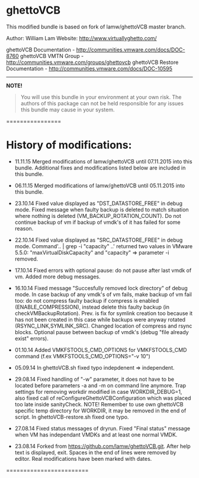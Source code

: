 ghettoVCB
===
This modified bundle is based on fork of lamw/ghettoVCB master branch.

  Author: William Lam
  Website: http://www.virtuallyghetto.com/

   ghettoVCB Documentation - http://communities.vmware.com/docs/DOC-8760
   ghettoVCB VMTN Group - http://communities.vmware.com/groups/ghettovcb
   ghettoVCB Restore Documentation - http://communities.vmware.com/docs/DOC-10595

-----------
**NOTE!**

> You will use this bundle in your environment at your own risk.  The authors of this package can not be held responsible for any issues this bundle may cause in your system.

================

History of modifications:
===

- 11.11.15  Merged modifications of lamw/ghettoVCB until 07.11.2015 into this bundle. Additional fixes and modifications listed below are included in this bundle.

- 06.11.15  Merged modifications of lamw/ghettoVCB until 05.11.2015 into this bundle.

- 23.10.14  Fixed value displayed as "DST_DATASTORE_FREE" in debug mode. Fixed message when faulty backup is deleted to match situation where nothing is deleted (VM_BACKUP_ROTATION_COUNT). Do not continue backup of vm if backup of vmdk's of it has failed for some reason.

- 22.10.14  Fixed value displayed as "SRC_DATASTORE_FREE" in debug mode. Command'.. | grep -i "capacity" ..' returned two values in VMware 5.5.0: "maxVirtualDiskCapacity" and "capacity" => parameter -i removed.

- 17.10.14  Fixed errors with optional pause: do not pause after last vmdk of vm. Added more debug messages.

- 16.10.14  Fixed message "Succesfully removed lock directory" of debug mode. In case backup of any vmdk's of vm fails, make backup of vm fail too: do not compress faulty backup if compress is enabled (ENABLE_COMPRESSION), instead delete this faulty backup (in checkVMBackupRotation). Prev. is fix for symlink creation too because it has not been created in this case while backups were anyway rotated (RSYNC_LINK,SYMLINK_SRC). Changed location of compress and rsync blocks. Optional pause between backup of vmdk's (debug "file already exist" errors).

- 01.10.14  Added VMKFSTOOLS_CMD_OPTIONS for VMKFSTOOLS_CMD command (f.ex VMKFSTOOLS_CMD_OPTIONS="-v 10")

- 05.09.14  In ghettoVCB.sh fixed typo indepdenent => independent.

- 29.08.14  Fixed handling of "-w" parameter, it does not have to be located before parameters -a and -m on command line anymore.
            Trap settings for removing workdir modified in case WORKDIR_DEBUG=1,
            also fixed call of reConfigureGhettoVCBConfiguration which was placed too late inside sanityCheck.
            NOTE! Remember to use own ghettoVCB specific temp directory for WORKDIR, it may be removed in the end of script.
            In ghettoVCB-restore.sh fixed one typo.

- 27.08.14  Fixed status messages of dryrun.
            Fixed "Final status" message when VM has independant VMDKs and at least one normal VMDK.

- 23.08.14  Forked from https://github.com/lamw/ghettoVCB.git.
            After help text is displayed, exit.
            Spaces in the end of lines were removed by editor. Real modifications have been marked with dates.


========================
